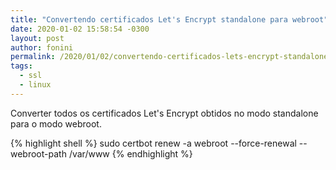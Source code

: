 ```yaml
---
title: "Convertendo certificados Let's Encrypt standalone para webroot"
date: 2020-01-02 15:58:54 -0300
layout: post
author: fonini
permalink: /2020/01/02/convertendo-certificados-lets-encrypt-standalone-para-webroot/
tags: 
  - ssl
  - linux
---
```


Converter todos os certificados Let's Encrypt obtidos no modo standalone para o modo webroot.

{% highlight shell %}
sudo certbot renew -a webroot --force-renewal --webroot-path /var/www
{% endhighlight %}